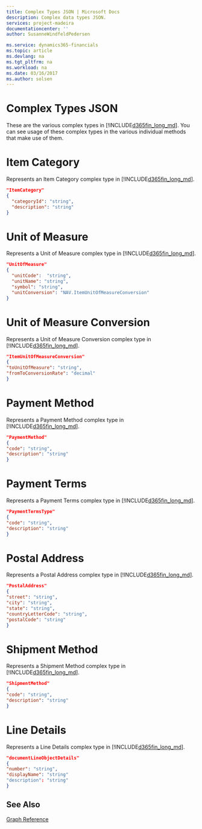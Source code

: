```yaml
---
title: Complex Types JSON | Microsoft Docs
description: Complex data types JSON.
services: project-madeira
documentationcenter: ''
author: SusanneWindfeldPedersen

ms.service: dynamics365-financials
ms.topic: article
ms.devlang: na
ms.tgt_pltfrm: na
ms.workload: na
ms.date: 03/16/2017
ms.author: solsen
---
```


# Complex Types JSON
These are the various complex types in [!INCLUDE[d365fin_long_md](../dynamics-nav/includes/d365fin_long_md.md)]. You can see usage of these complex types in the various individual methods that make use of them.

# Item Category

Represents an Item Category complex type in [!INCLUDE[d365fin_long_md](../dynamics-nav/includes/d365fin_long_md.md)].
```json
"ItemCategory" 
{ 
  "categoryId": "string", 
  "description": "string" 
} 
```

# Unit of Measure

Represents a Unit of Measure complex type in [!INCLUDE[d365fin_long_md](../dynamics-nav/includes/d365fin_long_md.md)].       
```json
"UnitOfMeasure" 
{  
  "unitCode":  "string", 
  "unitName": "string", 
  "symbol": "string", 
  "unitConversion": "NAV.ItemUnitOfMeasureConversion" 
} 
```

# Unit of Measure Conversion

Represents a Unit of Measure Conversion complex type in [!INCLUDE[d365fin_long_md](../dynamics-nav/includes/d365fin_long_md.md)].       
```json
"ItemUnitOfMeasureConversion" 
{ 
"toUnitOfMeasure": "string", 
"fromToConversionRate": "decimal" 
} 
 ```

 # Payment Method

Represents a Payment Method complex type in [!INCLUDE[d365fin_long_md](../dynamics-nav/includes/d365fin_long_md.md)].       

```json
"PaymentMethod" 
{ 
"code": "string", 
"description": "string" 
} 
 ```

 # Payment Terms

Represents a Payment Terms complex type in [!INCLUDE[d365fin_long_md](../dynamics-nav/includes/d365fin_long_md.md)].       
```json
"PaymentTermsType" 
{ 
"code": "string", 
"description": "string" 
} 
 ```

 # Postal Address

Represents a Postal Address complex type in [!INCLUDE[d365fin_long_md](../dynamics-nav/includes/d365fin_long_md.md)].       
```json
"PostalAddress" 
{ 
"street": "string",
"city": "string", 
"state": "string", 
"countryLetterCode": "string", 
"postalCode": "string" 
} 
 ```

 # Shipment Method

Represents a Shipment Method complex type in [!INCLUDE[d365fin_long_md](../dynamics-nav/includes/d365fin_long_md.md)].       
```json
"ShipmentMethod" 
{ 
"code": "string", 
"description": "string" 
} 
```

# Line Details

Represents a Line Details complex type in [!INCLUDE[d365fin_long_md](../dynamics-nav/includes/d365fin_long_md.md)].       
```json
"documentLineObjectDetails" 
{ 
"number": "string", 
"displayName": "string" 
"description": "string" 
} 
```

## See Also
[Graph Reference](dynamics_graph_reference.md)  

